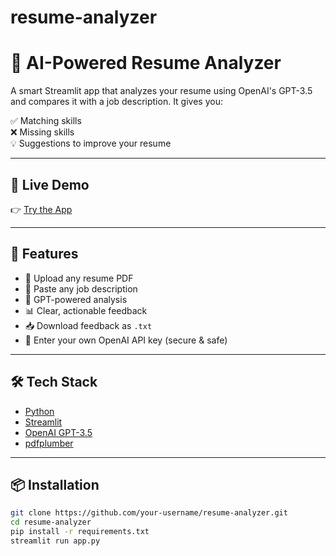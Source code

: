 # resume-analyzer
# 🧠 AI-Powered Resume Analyzer

A smart Streamlit app that analyzes your resume using OpenAI's GPT-3.5 and compares it with a job description. It gives you:

✅ Matching skills  
❌ Missing skills  
💡 Suggestions to improve your resume

---

## 🚀 Live Demo

👉 [Try the App](https://resume-analyzer-flt9eeghvmopydjubuyn9y.streamlit.app/)  


---

## 📌 Features

- 📄 Upload any resume PDF
- 📝 Paste any job description
- 🧠 GPT-powered analysis
- 📊 Clear, actionable feedback
- 📥 Download feedback as `.txt`
- 🔑 Enter your own OpenAI API key (secure & safe)

---

## 🛠️ Tech Stack

- [Python](https://www.python.org/)
- [Streamlit](https://streamlit.io/)
- [OpenAI GPT-3.5](https://platform.openai.com/)
- [pdfplumber](https://github.com/jsvine/pdfplumber)

---

## 📦 Installation

```bash
git clone https://github.com/your-username/resume-analyzer.git
cd resume-analyzer
pip install -r requirements.txt
streamlit run app.py
